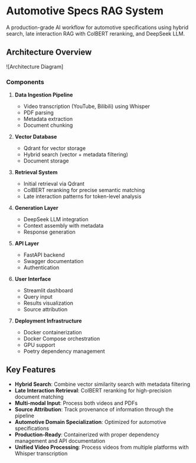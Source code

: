 # Automotive Specs RAG System

A production-grade AI workflow for automotive specifications using hybrid search, late interaction RAG with ColBERT reranking, and DeepSeek LLM.

## Architecture Overview

![Architecture Diagram]

### Components

1. **Data Ingestion Pipeline**
   - Video transcription (YouTube, Bilibili) using Whisper
   - PDF parsing
   - Metadata extraction
   - Document chunking

2. **Vector Database**
   - Qdrant for vector storage
   - Hybrid search (vector + metadata filtering)
   - Document storage

3. **Retrieval System**
   - Initial retrieval via Qdrant
   - ColBERT reranking for precise semantic matching
   - Late interaction patterns for token-level analysis

4. **Generation Layer**
   - DeepSeek LLM integration
   - Context assembly with metadata
   - Response generation

5. **API Layer**
   - FastAPI backend
   - Swagger documentation
   - Authentication

6. **User Interface**
   - Streamlit dashboard
   - Query input
   - Results visualization
   - Source attribution

7. **Deployment Infrastructure**
   - Docker containerization
   - Docker Compose orchestration
   - GPU support
   - Poetry dependency management

## Key Features

- **Hybrid Search**: Combine vector similarity search with metadata filtering
- **Late Interaction Retrieval**: ColBERT reranking for high-precision document matching
- **Multi-modal Input**: Process both videos and PDFs
- **Source Attribution**: Track provenance of information through the pipeline
- **Automotive Domain Specialization**: Optimized for automotive specifications
- **Production-Ready**: Containerized with proper dependency management and API documentation
- **Unified Video Processing**: Process videos from multiple platforms with Whisper transcription